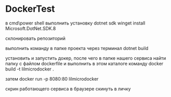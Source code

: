 # DockerTest
в cmd\power shell выполнить установку dotnet sdk
winget install Microsoft.DotNet.SDK.8

склонировать репозиторий

выполнить команду в папке проекта через терминал
dotnet build

установить и запустить докер, после чего в папке нашего сервиса найти папку с файлом dockerfile и выполнить в этом каталоге команду
docker build -t lilmicrodocker .

затем
docker run -p 8080:80 lilmicrodocker

скрин работающего сервиса в браузере скинуть в личку
